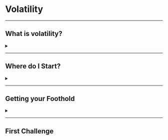 <H1>Volatility</H1>
<hr>

<H2>What is volatility?</H2>
<details>
    <summary></summary>
<p>
Volatility is an extremely powerful program that allows us to analyse runtime state of a system using the data found in volatile storage (RAM). 
<br>
Volatility is one of the best open source software programs for analyzing RAM in 32 bit/64 bit systems. It supports analysis for Linux, Windows, Mac, and Android systems. It is based on Python and can be run on Windows, Linux, and Mac systems. It can analyze raw dumps, crash dumps, VMware dumps (.vmem), virtual box dumps, and many others.
</p>
</details>
<hr>

<H2>Where do I Start?</H2>
<details>
    <summary></summary>
Volatility has a ton of options (flags) that can be used and can be overwhelming at the start.
But once you work out a general road-map you can work through an analysis methodically. Once you have your initial foothold you can start searching for the information you need.
<br>
If at any stage you dont know what command to run you can use the <kbd>-h</kbd> flag to print a list of commands you can use.
<br>
We will use a series of challenges (A Bob's Life...) from the CSC presented as a write up IOT practice the use of volatility.
</details>
<hr>

<H2>Getting your Foothold</H2>
<details>
    <summary></summary>
Assuming you already have a memory file (we will use 'bob.vmem' for this exercise as obtaining a memory file is another lesson) we need to identify what type of system (or profile) the memory is from.

```
sudo volatility -f bob.vmem imageinfo
```

Looking at this command we will unpack it and go through the basic syntax.
<br>
<kbd>sudo</kbd> we will be running the program as a root user.
<br>
<kbd>volatility</kbd> the program we want to run.
<br>
<kbd>-f bob.vmem</kbd> the <kbd>-f</kbd> flag points the program to the file we are looking to analyse.
<br>
<kbd>imageinfo</kbd> is the analysis option we want to use on the file.
<p>
    So what does this command give us?
</p>
<details>
    <summary>Click the <kbd>arrow</kbd> for the answer.</summary>

```
    ❯ sudo volatility -f bob.vmem imageinfo
    Volatility Foundation Volatility Framework 2.6
    INFO    : volatility.debug    : Determining profile based on KDBG search...
              Suggested Profile(s) : Win7SP1x64, Win7SP0x64, Win2008R2SP0x64, Win2008R2SP1x64_23418, Win2008R2SP1x64, Win7SP1x64_23418
                         AS Layer1 : WindowsAMD64PagedMemory (Kernel AS)
                         AS Layer2 : FileAddressSpace (/home/parrot/ctf/csc/Preseason/bob.vmem)
                          PAE type : No PAE
                               DTB : 0x187000L
                              KDBG : 0xf80002c080a0L
              Number of Processors : 1
         Image Type (Service Pack) : 1
                    KPCR for CPU 0 : 0xfffff80002c09d00L
                 KUSER_SHARED_DATA : 0xfffff78000000000L
               Image date and time : 2020-08-20 03:34:17 UTC+0000
         Image local date and time : 2020-08-20 13:34:17 +1000
    
```
</details>
<br>
This one command have us alot of info however we are looking for one specific piece of information, that is the suggested profiles.

```
Suggested Profile(s) : Win7SP1x64, Win7SP0x64, Win2008R2SP0x64, Win2008R2SP1x64_23418, Win2008R2SP1x64, Win7SP1x64_23418
```

<br>
Most of the time the first profile will be the correct one however if commands aren't working we may need to try another profile.
<br>
This single command is what gives us our foothold to start analysis of the memory file from here our syntax stays basically the same except one flag is added.

```
sudo volatility -f bob.vmem --profile=Win7SP1x64 'Option to use'
```
<br>
The <kbd>--profile=</kbd> flag will always be present now so that volatility knows what OS it is running commands against. I find it easiest to have the <kbd>Options to use</kbd> at the end of the command so that you can easily run different command by pressing the <kbd>up arrow</kbd>.
<br>
We now have a foothold and can begin analysis on the file.
</details>
<hr>
<H2>First Challenge</H2>
